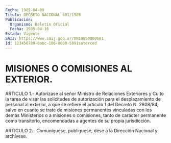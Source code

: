 ```yaml
---
Fecha: 1985-04-09
Título: DECRETO NACIONAL 601/1985
Publicación:
  Organismo: Boletín Oficial
  Fecha: 1985-04-16
Estado: Vigente
SAIJ: https://www.saij.gob.ar/DN19850000601
Id: 123456789-0abc-106-0000-5891soterced
---
```

# MISIONES O COMISIONES AL EXTERIOR.

<a id="1"></a>
ARTICULO  1.- Autorízase al señor Ministro de Relaciones Exteriores y Culto la  tarea  de visar las solicitudes de autorización para el desplazamiento  de personal  al  exterior,  a  que  se  refiere  el artículo 1 del Decreto  N.  2808/84,  salvo  en  cuanto se trate de misiones  permanentes  vinculadas  con  los demás Ministerios  o  a misiones  o  comisiones,  tanto  de  carácter    permanente    como transitorio,  encomendadas  a  agentes  de  su propia jurisdicción.

<a id="2"></a>
ARTICULO    2.-  Comuníquese,  publíquese,  dése  a  la  Dirección Nacional y archívese.